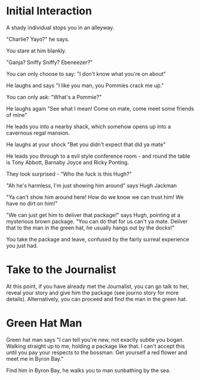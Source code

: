 # Initial Interaction

A shady individual stops you in an alleyway.

"Charlie? Yayo?" he says.

You stare at him blankly.

"Ganja? Sniffy Sniffy? Ebeneezer?"

You can only choose to say: "I don't know what you're on about"

He laughs and says "I like you man, you Pommies crack me up."

You can only ask: "What's a Pommie?"

He laughs again "See what I mean! Come on mate, come meet some friends of mine"

He leads you into a nearby shack, which somehow opens up into a cavernous regal mansion.

He laughs at your shock "Bet you didn't expect that did ya mate"

He leads you through to a evil style conference room - and round the table is Tony Abbott, Barnaby Joyce and Ricky Ponting.

They look surprised - "Who the fuck is this Hugh?"

"Ah he's harmless, I'm just showing him around" says Hugh Jackman

"Ya can't show him around here! How do we know we can trust him! We have no dirt on him!"

"We can just get him to deliver that package!" says Hugh, pointing at a mysterious brown package. "You can do that for us can't ya mate. Deliver that to the man in the green hat, he usually hangs out by the docks!"

You take the package and leave, confused by the fairly surreal experience you just had.

# Take to the Journalist

At this point, if you have already met the Journalist, you can go talk to her, reveal your story and give him the package (see journo story for more details). Alternatively, you can proceed and find the man in the green hat.

# Green Hat Man

Green hat man says "I can tell you're new, not exactly subtle you bogan. Walking straight up to me, holding a package like that. I can't accept this until you pay your respects to the bossman. Get yourself a red flower and meet me in Byron Bay."

Find him in Byron Bay, he walks you to man sunbathing by the sea.
